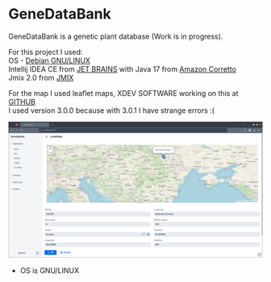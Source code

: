 # GeneDataBank
GeneDataBank is a genetic plant database (Work is in progress).
  
For this project I used:  
OS - [Debian GNU/LINUX](https://www.debian.org/)  
Intellij IDEA CE from [JET BRAINS](https://www.jetbrains.com/idea/) with Java 17 from [Amazon Corretto](https://aws.amazon.com/corretto/?filtered-posts.sort-by=item.additionalFields.createdDate&filtered-posts.sort-order=desc)  
Jmix 2.0 from [JMIX](https://www.jmix.io//)  

For the map I used leaflet maps, XDEV SOFTWARE working on this at [GITHUB](https://github.com/xdev-software/vaadin-maps-leaflet-flow)   
I used version 3.0.0 because with 3.0.1 I have strange errors :(
  
![Screenshoot](./img/Jmix_with_map_locality_marker.png)   
* OS is GNU/LINUX
